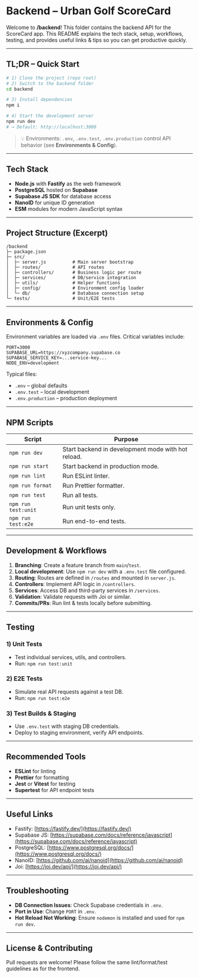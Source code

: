 # Backend – Urban Golf ScoreCard

Welcome to **/backend**! This folder contains the backend API for the ScoreCard app. This README explains the tech stack, setup, workflows, testing, and provides useful links & tips so you can get productive quickly.

---

## TL;DR – Quick Start

```bash
# 1) Clone the project (repo root)
# 2) Switch to the backend folder
cd backend

# 3) Install dependencies
npm i

# 4) Start the development server
npm run dev
# → Default: http://localhost:3000
```

> 💡 Environments: `.env`, `.env.test`, `.env.production` control API behavior (see **Environments & Config**).

---

## Tech Stack

- **Node.js** with **Fastify** as the web framework
- **PostgreSQL** hosted on **Supabase**
- **Supabase JS SDK** for database access
- **NanoID** for unique ID generation
- **ESM** modules for modern JavaScript syntax

---

## Project Structure (Excerpt)

```
/backend
├─ package.json
├─ src/
│  ├─ server.js          # Main server bootstrap
│  ├─ routes/            # API routes
│  ├─ controllers/       # Business logic per route
│  ├─ services/          # DB/service integration
│  ├─ utils/             # Helper functions
│  ├─ config/            # Environment config loader
│  └─ db/                # Database connection setup
└─ tests/                # Unit/E2E tests
```

---

## Environments & Config

Environment variables are loaded via `.env` files. Critical variables include:

```
PORT=3000
SUPABASE_URL=https://xyzcompany.supabase.co
SUPABASE_SERVICE_KEY=...service-key...
NODE_ENV=development
```

Typical files:

- `.env` – global defaults
- `.env.test` – local development
- `.env.production` – production deployment

---

## NPM Scripts

| Script              | Purpose                                            |
| ------------------- | -------------------------------------------------- |
| `npm run dev`       | Start backend in development mode with hot reload. |
| `npm run start`     | Start backend in production mode.                  |
| `npm run lint`      | Run ESLint linter.                                 |
| `npm run format`    | Run Prettier formatter.                            |
| `npm run test`      | Run all tests.                                     |
| `npm run test:unit` | Run unit tests only.                               |
| `npm run test:e2e`  | Run end-to-end tests.                              |

---

## Development & Workflows

1. **Branching**: Create a feature branch from `main`/`test`.
2. **Local development**: Use `npm run dev` with a `.env.test` file configured.
3. **Routing**: Routes are defined in `/routes` and mounted in `server.js`.
4. **Controllers**: Implement API logic in `/controllers`.
5. **Services**: Access DB and third-party services in `/services`.
6. **Validation**: Validate requests with Joi or similar.
7. **Commits/PRs**: Run lint & tests locally before submitting.

---

## Testing

### 1) Unit Tests

- Test individual services, utils, and controllers.
- Run: `npm run test:unit`

### 2) E2E Tests

- Simulate real API requests against a test DB.
- Run: `npm run test:e2e`

### 3) Test Builds & Staging

- Use `.env.test` with staging DB credentials.
- Deploy to staging environment, verify API endpoints.

---

## Recommended Tools

- **ESLint** for linting
- **Prettier** for formatting
- **Jest** or **Vitest** for testing
- **Supertest** for API endpoint tests

---

## Useful Links

- Fastify: [https://fastify.dev/](https://fastify.dev/)
- Supabase JS: [https://supabase.com/docs/reference/javascript](https://supabase.com/docs/reference/javascript)
- PostgreSQL: [https://www.postgresql.org/docs/](https://www.postgresql.org/docs/)
- NanoID: [https://github.com/ai/nanoid](https://github.com/ai/nanoid)
- Joi: [https://joi.dev/api/](https://joi.dev/api/)

---

## Troubleshooting

- **DB Connection Issues**: Check Supabase credentials in `.env`.
- **Port in Use**: Change `PORT` in `.env`.
- **Hot Reload Not Working**: Ensure `nodemon` is installed and used for `npm run dev`.

---

## License & Contributing

Pull requests are welcome! Please follow the same lint/format/test guidelines as for the frontend.